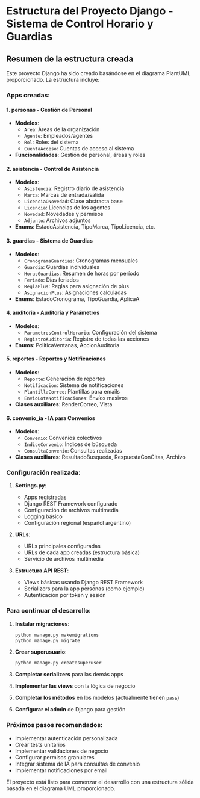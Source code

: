 # Estructura del Proyecto Django - Sistema de Control Horario y Guardias

## Resumen de la estructura creada

Este proyecto Django ha sido creado basándose en el diagrama PlantUML proporcionado. La estructura incluye:

### Apps creadas:

#### 1. **personas** - Gestión de Personal
- **Modelos**: 
  - `Area`: Áreas de la organización
  - `Agente`: Empleados/agentes
  - `Rol`: Roles del sistema
  - `CuentaAcceso`: Cuentas de acceso al sistema
- **Funcionalidades**: Gestión de personal, áreas y roles

#### 2. **asistencia** - Control de Asistencia
- **Modelos**:
  - `Asistencia`: Registro diario de asistencia
  - `Marca`: Marcas de entrada/salida
  - `LicenciaONovedad`: Clase abstracta base
  - `Licencia`: Licencias de los agentes
  - `Novedad`: Novedades y permisos
  - `Adjunto`: Archivos adjuntos
- **Enums**: EstadoAsistencia, TipoMarca, TipoLicencia, etc.

#### 3. **guardias** - Sistema de Guardias
- **Modelos**:
  - `CronogramaGuardias`: Cronogramas mensuales
  - `Guardia`: Guardias individuales
  - `HorasGuardias`: Resumen de horas por período
  - `Feriado`: Días feriados
  - `ReglaPlus`: Reglas para asignación de plus
  - `AsignacionPlus`: Asignaciones calculadas
- **Enums**: EstadoCronograma, TipoGuardia, AplicaA

#### 4. **auditoria** - Auditoría y Parámetros
- **Modelos**:
  - `ParametrosControlHorario`: Configuración del sistema
  - `RegistroAuditoria`: Registro de todas las acciones
- **Enums**: PoliticaVentanas, AccionAuditoria

#### 5. **reportes** - Reportes y Notificaciones
- **Modelos**:
  - `Reporte`: Generación de reportes
  - `Notificacion`: Sistema de notificaciones
  - `PlantillaCorreo`: Plantillas para emails
  - `EnvioLoteNotificaciones`: Envíos masivos
- **Clases auxiliares**: RenderCorreo, Vista

#### 6. **convenio_ia** - IA para Convenios
- **Modelos**:
  - `Convenio`: Convenios colectivos
  - `IndiceConvenio`: Índices de búsqueda
  - `ConsultaConvenio`: Consultas realizadas
- **Clases auxiliares**: ResultadoBusqueda, RespuestaConCitas, Archivo

### Configuración realizada:

1. **Settings.py**:
   - Apps registradas
   - Django REST Framework configurado
   - Configuración de archivos multimedia
   - Logging básico
   - Configuración regional (español argentino)

2. **URLs**:
   - URLs principales configuradas
   - URLs de cada app creadas (estructura básica)
   - Servicio de archivos multimedia

3. **Estructura API REST**:
   - Views básicas usando Django REST Framework
   - Serializers para la app personas (como ejemplo)
   - Autenticación por token y sesión

### Para continuar el desarrollo:

1. **Instalar migraciones**:
   ```bash
   python manage.py makemigrations
   python manage.py migrate
   ```

2. **Crear superusuario**:
   ```bash
   python manage.py createsuperuser
   ```

3. **Completar serializers** para las demás apps

4. **Implementar las views** con la lógica de negocio

5. **Completar los métodos** en los modelos (actualmente tienen `pass`)

6. **Configurar el admin** de Django para gestión

### Próximos pasos recomendados:

- Implementar autenticación personalizada
- Crear tests unitarios
- Implementar validaciones de negocio
- Configurar permisos granulares
- Integrar sistema de IA para consultas de convenio
- Implementar notificaciones por email

El proyecto está listo para comenzar el desarrollo con una estructura sólida basada en el diagrama UML proporcionado.
